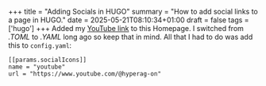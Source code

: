 +++
title = "Adding Socials in HUGO"
summary = "How to add social links to a page in HUGO."
date = 2025-05-21T08:10:34+01:00
draft = false
tags = ['hugo']
+++
Added my [YouTube link]() to this Homepage. I switched from *.TOML* to *.YAML* long ago so keep that in mind.
All that I had to do was add this to `config.yaml`:
```
[[params.socialIcons]]
name = "youtube"
url = "https://www.youtube.com/@hyperag-on"
```
